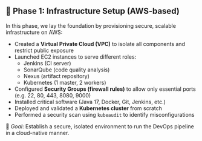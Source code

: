 ## 📌 Phase 1: Infrastructure Setup (AWS-based)

In this phase, we lay the foundation by provisioning secure, scalable infrastructure on AWS:

- Created a **Virtual Private Cloud (VPC)** to isolate all components and restrict public exposure
- Launched EC2 instances to serve different roles: 
  - Jenkins (CI server)
  - SonarQube (code quality analysis)
  - Nexus (artifact repository)
  - Kubernetes (1 master, 2 workers)
- Configured **Security Groups (firewall rules)** to allow only essential ports (e.g. 22, 80, 443, 8080, 9000)
- Installed critical software (Java 17, Docker, Git, Jenkins, etc.)
- Deployed and validated a **Kubernetes cluster** from scratch
- Performed a security scan using `kubeaudit` to identify misconfigurations

🎯 *Goal*: Establish a secure, isolated environment to run the DevOps pipeline in a cloud-native manner.
